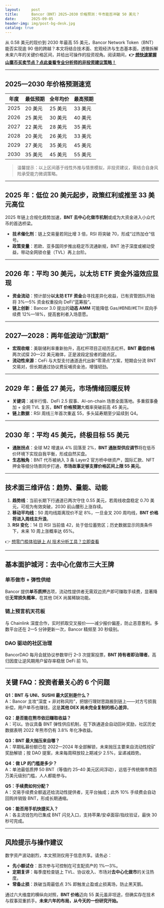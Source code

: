 ```yaml
---
layout:     post
title:      Bancor（BNT）2025—2030 价格预测：牛市能否冲破 50 美元？
date:       2025-09-05
header-img: img/post-bg-desk.jpg
catalog: true
---
```


从 0.58 美元的现价到 2030 年最高 55 美元，Bancor Network Token（BNT）能否实现逾 90 倍的跨越？本文将结合技术面、宏观经济与生态基本面，透徹拆解未来六年的关键价格区间，并给出可操作的投资视角。阅读期间，**👉 [想快速掌握山寨币买卖节点？点此查看专业分析师的非投资建议策略！](https://okxdog.com/)**

---

## 2025—2030 年价格预测速览

| 年度 | 最低预期 | 全年均价 | 最高预期 |
|---|---|---|---|
| 2025 | 20 美元 | 25 美元 | 33 美元 |
| 2026 | 25 美元 | 30 美元 | 40 美元 |
| 2027 | 22 美元 | 28 美元 | 35 美元 |
| 2028 | 20 美元 | 26 美元 | 33 美元 |
| 2029 | 27 美元 | 35 美元 | 45 美元 |
| 2030 | 35 美元 | 45 美元 | 55 美元 |

> 温馨提示：以上区间基于线性外推与情景模拟，非投资建议，需结合自身风险承受能力微调策略。

---

## 2025 年：低位 20 美元起步，政策红利或推至 33 美元高位
2025 年链上合规化趋势加速，**BNT 去中心化做市机制**或成为大资金进入小众代币的首选桥梁。  
- **技术催化剂**：链上交易量若同比增 3 倍，RSI 将突破 70，形成“过热加仓”信号。  
- **政策变量**：若欧、亚多国同步推出稳定币流通新规，BNT 池子深度或被动受益，带动全网锁仓量（TVL）再上台阶。

---

## 2026 年：平均 30 美元，以太坊 ETF 资金外溢效应显现
- **资金流动**：预计部分**以太坊 ETF 资金**会寻找差异化收益，已有资管团队开始将 3%—5% 资金权重投向 DeFi“蓝筹股”。  
- **链上创新**：Bancor 3.0 提出的**动态 AMM** 可能降低 Gas/#BNB/#ETH 双向手续费 12%—18%，提高套利者入场意愿。

---

## 2027—2028：两年低波动“沉默期”
- **宏观收缩**：美联储利率重新抬升，高杠杆项目正经历去杠杆。**BNT 最低价格**两次试探 20—22 美元箱体，正是波段定投者的甜点区。  
- **流动性来源**：CeFi 与大型支付通道迭代出新“零滑点”方案，短期会分流 BNT 交易对，但长期通过协议费反哺资金池，增强韧劲。

---

## 2029 年：最低 27 美元，市场情绪回暖反转
- **关键词**：减半行情、DeFi 2.5 叙事、AI-on-chain 场景全面落地。多重叙事叠加 + 全网 TVL 复苏，**BNT 价格预测**大概率突破前高 45 美元。  
- **链上数据**：RSI 周线三年首次重返 55，多头延寿期至少延续到 Q4。

---

## 2030 年：平均 45 美元，终极目标 55 美元
- **通胀拐点**：全球 M2 增速从 4% 回落至 2%，**BNT 通胀型供应调节**将在低币价环境下实现自我平衡，形成自然买盘。  
- **生态触角**：BNT 代币被纳入 3 条 Layer2 官方桥中继资产，国际汇款、NFT 押金等细分场景同步打通，**市场故事足够支撑价格区间上限 55 美元**。

---

## 技术面三维评估：趋势、量能、动能

1. **趋势线**：当前长期下行通道已两次守住 0.55 美元，若周线收盘稳定 0.70 美元，可视为有效突破，2030 前山腰形上涨存续。  
2. **移动平均线**：50 周均线距离现价不足 8%，一旦金叉 200 周均线，**BNT 价格将进入周线主升浪**。  
3. **RSI 变化**：14 日 RSI 当前值 42，处于低位蓄势区；历史数据显示同类条件下，未来 10 周上涨概率达 65%。

👉 [想零门槛体验链上 AI 技术分析工具？立即查看](https://okxdog.com/)

---

## 基本面护城河：去中心化做市三大王牌

### 单币做市 + 弹性供给
Bancor 提供**单币质押**选项，流动性提供者无需双边资产即可赚取手续费，显著降低**无常损失概率**，在其他 DEX 尚属稀缺功能。

### 链上预言机天花板
与 Chainlink 深度合作，实时抓取交叉报价——减少报价偏差，防止恶意套利。多数平台还在 2—5 分钟更新一次，Bancor 精频至 30 秒级别。

### DAO 驱动的社区治理
BancorDAO 每月会就协议参数举行 2–3 次提案投票，**BNT 持有者即治理者**。高归因度让逆风期用户留存率稳居 DeFi 前 10。

---

## 关键 FAQ：投资者最关心的 6 个问题

**Q1：BNT 与 UNI、SUSHI 最大区别是什么？**  
A：Bancor 主攻“深度 + 非对称风险”，把银行理财思路搬到链上——对方亏损我补偿，用户单币也赚钱，这是**其他 DEX 尚未完全复制的核心差异**。

**Q2：是否能在熊市依旧赚取收益？**  
A：可以。协议具备 BNT 弹性供应机制，在下跌通道会自动回补奖励，社区历史数据表明 2022 年熊市仍有 3.8% 年化净收益。

**Q3：BNT 最大抛压来自哪？**  
A：早期私募份额已在 2022—2024 年全部解锁，未来抛压主要来自流动性挖矿奖励解锁；按 DAO 提案，未来每周释放较上期减少 2.5%，呈递减趋势。

**Q4：做 LP 的门槛是多少？**  
A：单池最低质押 50 BNT（等值约 25–40 美元区间浮动），远低于传统做市商百万美元级别门槛，人人都能参与。

**Q5：手续费如何分配？**  
A：交易手续费全额返还给流动性提供者，无平台抽成；此外 10% 手续费会自动回购并销毁 BNT，形成长期通缩。

**Q6：能否用手机快捷买入？**  
A：各主流钱包均已集成 BNT 闪兑入口，支持苹果/安卓面容/指纹验证，最快 30 秒可完成。

---

## 风险提示与操作建议

数字资产波动剧烈，本文预测仅用于信息共享。请务必：  
- **先小额试仓**：首次参与可控制在可支配资产的 1%—3%。  
- **定期复评**：每季度检查链上 TVL、协议收入、市场对**去中心化做市**的关注热度。  
- **常备止损**：跌破当周最低点 3% 即触发止盈或止损离场，防止黑天鹅。

通过六大维度的横纵向对照，**BNT 价格**迈向 55 美元虽非坦途，但确实存在技术与叙事双重抓手。**未来六年的布局，从今天的一份研究开始。**